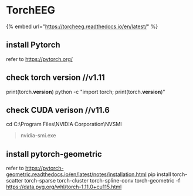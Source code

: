 # TorchEEG

{% embed url="https://torcheeg.readthedocs.io/en/latest/" %}

## install Pytorch

refer to https://pytorch.org/

## check torch version //v1.11

print(torch.**version**) python -c "import torch; print(torch.**version**)"

## check CUDA verison //v11.6

cd C:\Program Files\NVIDIA Corporation\NVSMI

> nvidia-smi.exe

## install pytorch-geometric

refer to https://pytorch-geometric.readthedocs.io/en/latest/notes/installation.html pip install torch-scatter torch-sparse torch-cluster torch-spline-conv torch-geometric -f https://data.pyg.org/whl/torch-1.11.0+cu115.html
